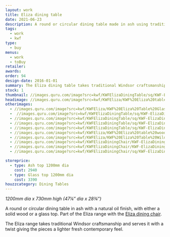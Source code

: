 ```yaml
---
layout: work
title: Eliza dining table
date: 2021-06-23
description: A round or circular dining table made in ash using traditional Windsor craftmanship but with an added twist giving it a lighter, fresh contemporary feel. Either 1.2m (seats 6) or 1.5m (seats 8).
tags:
  - work
  - kwf
type:
  - buy
menus:
  - work
  - toBuy
retailer:
awards:
order: 94
design-date: 2016-01-01
summary: The Eliza dining table takes traditional Windsor craftsmanship and serves it with a twist giving the piece a lighter fresh contemporary feel.
stock: 1
thumbnail: //images.quru.com/image?src=kwf/KWFElizaDiningTable/sq/KWF-ElizaDiningTable-WF34.jpg&strip=0&icc=srgb&width=170
headimage: //images.quru.com/image?src=kwf/KWFEliza/KWF%20Eliza%20table%20wood%20on%20blue%203.jpg&bottom=0.90313&top=0.2125&icc=srgb&strip=0
otherimages:
  - //images.quru.com/image?src=kwf/KWFEliza/KWF%20Eliza%20Table%20Glass%20on%20blue%20front.jpg&bottom=0.85625&top=0.1875&icc=srgb&strip=0
  -  //images.quru.com/image?src=kwf/KWFElizaDiningTable/sq/KWF-ElizaDiningTable-WF34.jpg&icc=srgb&strip=0
  - //images.quru.com/image?src=kwf/KWFElizaDiningTable/sq/KWF-ElizaDiningTable-WF342.jpg&icc=srgb&strip=0
  - //images.quru.com/image?src=kwf/KWFElizaDiningTable/sq/KWF-ElizaDiningTable-WFLevelTop.jpg&icc=srgb&strip=0
  - //images.quru.com/image?src=kwf/KWFElizaDiningTable/sq/KWF-ElizaDiningTable-WFU2.jpg&icc=srgb&strip=0
  - //images.quru.com/image?src=kwf/KWFEliza/KWF%20Eliza%20table%20wood%20on%20blue%20under%20detail%202.jpg&right=0.9125&left=0.08125&icc=srgb&strip=0
  - //images.quru.com/image?src=kwf/KWFEliza/KWF%20Eliza%20Table%20Wilding%20kitchen%20scene%202.JPG&angle=90&icc=srgb&strip=0
  - //images.quru.com/image?src=kwf/KWFElizaDiningChair/KWF-ElizaDiningChairTable-WBL34.jpg&icc=srgb&strip=0
  - //images.quru.com/image?src=kwf/KWFElizaDiningChair/KWF-ElizaDiningChairTable-WRS.jpg&icc=srgb&strip=0
  - //images.quru.com/image?src=kwf/KWFElizaDiningChair/sq/KWF-ElizaDiningChairTable-SB34.jpg&icc=srgb&strip=0

storeprice:
  - type: Ash top 1200mm dia
    cost: 2940
  - type: Glass top 1200mm dia
    cost: 3390
houzzcategory: Dining Tables
---
```

_1200mm dia x 730mm high (47&frac14;” dia x 28&frac34;”)_

A round or circular dining table in ash with a natural oil finish, with either a solid wood or a glass top. Part of the Eliza range with the [Eliza dining chair](/furniture/elizaDiningChair.html "Ash dining chair").

The Eliza range takes traditional Windsor craftsmanship and serves it with a twist giving the pieces a lighter fresh contemporary feel.

